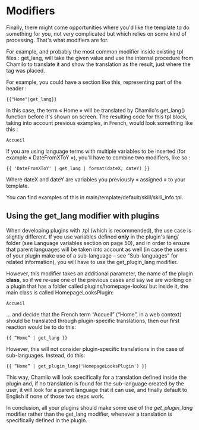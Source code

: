 # Modifiers

Finally, there might come opportunities where you'd like the template to do something for you, not very complicated but which relies on some kind of processing. That's what modifiers are for.

For example, and probably the most common modifier inside existing tpl files : get\_lang, will take the given value and use the internal procedure from Chamilo to translate it and show the translation as the result, just where the tag was placed.

For example, you could have a section like this, representing part of the header :

```text
{{"Home"|get_lang}}
```

In this case, the term « Home » will be translated by Chamilo's get\_lang\(\) function before it's shown on screen. The resulting code for this tpl block, taking into account previous examples, in French, would look something like this :

```text
Accueil
```

If you are using language terms with multiple variables to be inserted \(for example « DateFromXToY »\), you'll have to combine two modifiers, like so :

```text
{{ 'DateFromXToY' | get_lang | format(dateX, dateY) }}
```

Where dateX and dateY are variables you previously « assigned » to your template.

You can find examples of this in main/template/default/skill/skill\_info.tpl.

## Using the get\_lang modifier with plugins

When developing plugins with .tpl \(which is recommended\), the use case is slightly different. If you use variables defined **only** in the plugin's lang/ folder \(see Language variables section on page 50\), and in order to ensure that parent languages will be taken into account as well \(in case the users of your plugin make use of a sub-language – see "Sub-languages" for related information\), you will have to use the get\_plugin\_lang modifier.

However, this modifier takes an additional parameter, the name of the plugin **class**, so if we re-use one of the previous cases and say we are working on a plugin that has a folder called plugins/homepage-looks/ but inside it, the main class is called HomepageLooksPlugin:

```text
Accueil
```

… and decide that the French term “Accueil” \(“Home”, in a web context\) should be translated through plugin-specific translations, then our first reaction would be to do this:

```text
{{ “Home” | get_lang }}
```

However, this will not consider plugin-specific translations in the case of sub-languages. Instead, do this:

```text
{{ “Home” | get_plugin_lang('HomepageLooksPlugin') }}
```

This way, Chamilo will look specifically for a translation defined inside the plugin and, if no translation is found for the sub-language created by the user, it will look for a parent language that it can use, and finally default to English if none of those two steps work.

In conclusion, all your plugins should make some use of the _get\_plugin\_lang_ modifier rather than the get\_lang modifier, whenever a translation is specifically defined in the plugin.

